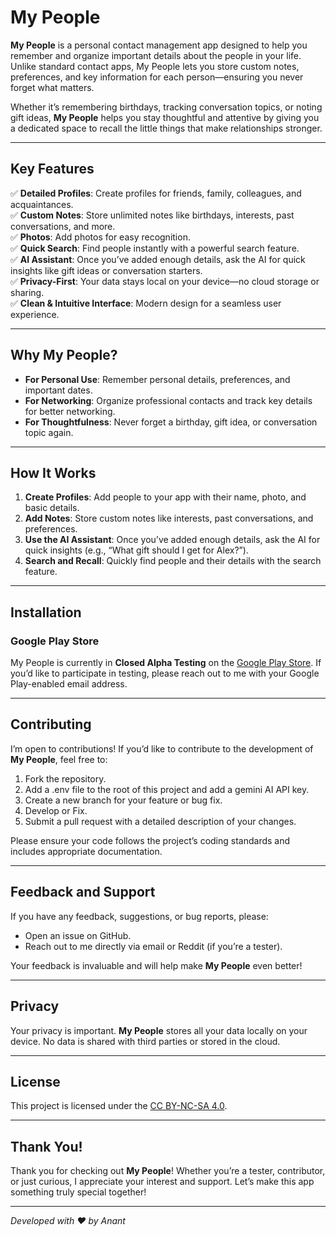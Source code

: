 # My People  

**My People** is a personal contact management app designed to help you remember and organize important details about the people in your life. Unlike standard contact apps, My People lets you store custom notes, preferences, and key information for each person—ensuring you never forget what matters.  

Whether it’s remembering birthdays, tracking conversation topics, or noting gift ideas, **My People** helps you stay thoughtful and attentive by giving you a dedicated space to recall the little things that make relationships stronger.  

---

## Key Features  

✅ **Detailed Profiles**: Create profiles for friends, family, colleagues, and acquaintances.  
✅ **Custom Notes**: Store unlimited notes like birthdays, interests, past conversations, and more.  
✅ **Photos**: Add photos for easy recognition.  
✅ **Quick Search**: Find people instantly with a powerful search feature.  
✅ **AI Assistant**: Once you’ve added enough details, ask the AI for quick insights like gift ideas or conversation starters.  
✅ **Privacy-First**: Your data stays local on your device—no cloud storage or sharing.  
✅ **Clean & Intuitive Interface**: Modern design for a seamless user experience.  

---

## Why My People?  

- **For Personal Use**: Remember personal details, preferences, and important dates.  
- **For Networking**: Organize professional contacts and track key details for better networking.  
- **For Thoughtfulness**: Never forget a birthday, gift idea, or conversation topic again.  

---

## How It Works  

1. **Create Profiles**: Add people to your app with their name, photo, and basic details.  
2. **Add Notes**: Store custom notes like interests, past conversations, and preferences.  
3. **Use the AI Assistant**: Once you’ve added enough details, ask the AI for quick insights (e.g., “What gift should I get for Alex?”).  
4. **Search and Recall**: Quickly find people and their details with the search feature.  

---

## Installation  

### Google Play Store  
My People is currently in **Closed Alpha Testing** on the [Google Play Store](https://play.google.com/store/apps/details?id=com.infiniteants.mypeople). If you’d like to participate in testing, please reach out to me with your Google Play-enabled email address.  

---

## Contributing  

I’m open to contributions! If you’d like to contribute to the development of **My People**, feel free to:  
1. Fork the repository.  
2. Add a .env file to the root of this project and add a gemini AI API key.
3. Create a new branch for your feature or bug fix.
4. Develop or Fix.
5. Submit a pull request with a detailed description of your changes.

Please ensure your code follows the project’s coding standards and includes appropriate documentation.  

---

## Feedback and Support  

If you have any feedback, suggestions, or bug reports, please:  
- Open an issue on GitHub.  
- Reach out to me directly via email or Reddit (if you’re a tester).  

Your feedback is invaluable and will help make **My People** even better!  

---

## Privacy  

Your privacy is important. **My People** stores all your data locally on your device. No data is shared with third parties or stored in the cloud.  

---

## License  

This project is licensed under the [CC BY-NC-SA 4.0](LICENSE).  

---

## Thank You!  

Thank you for checking out **My People**! Whether you’re a tester, contributor, or just curious, I appreciate your interest and support. Let’s make this app something truly special together!  

---  
*Developed with ❤️ by Anant*
